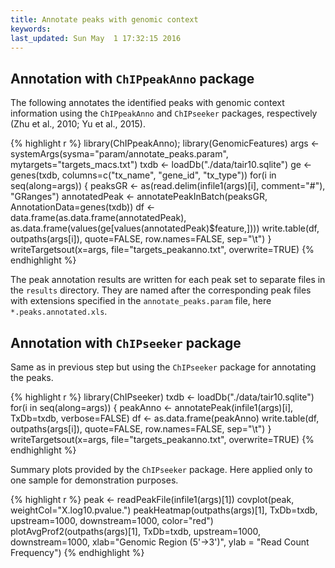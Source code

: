 ```yaml
---
title: Annotate peaks with genomic context
keywords: 
last_updated: Sun May  1 17:32:15 2016
---
```


## Annotation with `ChIPpeakAnno` package

The following annotates the identified peaks with genomic context
information using the `ChIPpeakAnno` and `ChIPseeker` packages, respectively
(Zhu et al., 2010; Yu et al., 2015).


{% highlight r %}
library(ChIPpeakAnno); library(GenomicFeatures)
args <- systemArgs(sysma="param/annotate_peaks.param", mytargets="targets_macs.txt")
txdb <- loadDb("./data/tair10.sqlite")
ge <- genes(txdb, columns=c("tx_name", "gene_id", "tx_type")) 
for(i in seq(along=args)) {
    peaksGR <- as(read.delim(infile1(args)[i], comment="#"), "GRanges")
    annotatedPeak <- annotatePeakInBatch(peaksGR, AnnotationData=genes(txdb))
    df <- data.frame(as.data.frame(annotatedPeak), as.data.frame(values(ge[values(annotatedPeak)$feature,])))
    write.table(df, outpaths(args[i]), quote=FALSE, row.names=FALSE, sep="\t")
}
writeTargetsout(x=args, file="targets_peakanno.txt", overwrite=TRUE)
{% endhighlight %}




The peak annotation results are written for each peak set to separate
files in the `results` directory. They are named after the corresponding peak
files with extensions specified in the `annotate_peaks.param` file, 
here `*.peaks.annotated.xls`.

## Annotation with `ChIPseeker` package

Same as in previous step but using the `ChIPseeker` package for annotating the peaks.


{% highlight r %}
library(ChIPseeker)
txdb <- loadDb("./data/tair10.sqlite")
for(i in seq(along=args)) {
    peakAnno <- annotatePeak(infile1(args)[i], TxDb=txdb, verbose=FALSE)
    df <- as.data.frame(peakAnno)
    write.table(df, outpaths(args[i]), quote=FALSE, row.names=FALSE, sep="\t")
}
writeTargetsout(x=args, file="targets_peakanno.txt", overwrite=TRUE)
{% endhighlight %}

Summary plots provided by the `ChIPseeker` package. Here applied only to one sample
for demonstration purposes.


{% highlight r %}
peak <- readPeakFile(infile1(args)[1])
covplot(peak, weightCol="X.log10.pvalue.")
peakHeatmap(outpaths(args)[1], TxDb=txdb, upstream=1000, downstream=1000, color="red")
plotAvgProf2(outpaths(args)[1], TxDb=txdb, upstream=1000, downstream=1000, xlab="Genomic Region (5'->3')", ylab = "Read Count Frequency")
{% endhighlight %}


